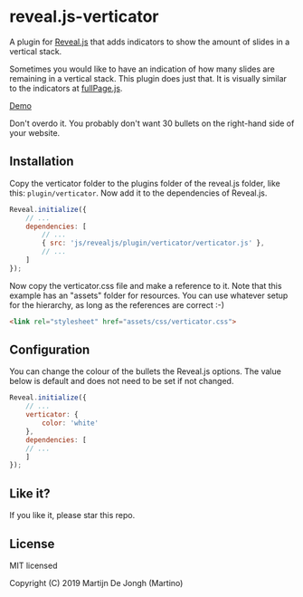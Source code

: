 # reveal.js-verticator
A plugin for [Reveal.js](https://revealjs.com) that adds indicators to show the amount of slides in a vertical stack. 


Sometimes you would like to have an indication of how many slides are remaining in a vertical stack. This plugin does just that. It is visually similar to the indicators at [fullPage.js](https://alvarotrigo.com/fullPage/). 

[Demo](https://martinomagnifico.github.io/reveal.js-verticator/demo.html)

Don't overdo it. You probably don't want 30 bullets on the right-hand side of your website.


## Installation

Copy the verticator folder to the plugins folder of the reveal.js folder, like this: `plugin/verticator`. Now add it to the dependencies of Reveal.js.


```javascript
Reveal.initialize({
	// ...
	dependencies: [
		// ... 
		{ src: 'js/revealjs/plugin/verticator/verticator.js' },
		// ... 
	]
});
```

Now copy the verticator.css file and make a reference to it. Note that this example has an "assets" folder for resources. You can use whatever setup for the hierarchy, as long as the references are correct :-)

```html
<link rel="stylesheet" href="assets/css/verticator.css">
```

## Configuration

You can change the colour of the bullets the Reveal.js options. The value below is default and does not need to be set if not changed.

```javascript
Reveal.initialize({
	// ...
	verticator: {
		color: 'white'
	},
	dependencies: [
	// ... 
	]
});
```


## Like it?

If you like it, please star this repo.




## License
MIT licensed

Copyright (C) 2019 Martijn De Jongh (Martino)
